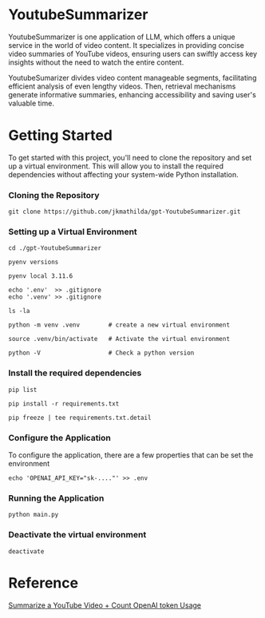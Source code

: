 # YoutubeSummarizer

YoutubeSummarizer is one application of LLM, which offers a unique service in the world of video content. It specializes in providing concise video summaries of YouTube videos, ensuring users can swiftly access key insights without the need to watch the entire content. 

YoutubeSumarizer divides video content manageable segments, facilitating efficient analysis of even lengthy videos. Then, retrieval mechanisms generate informative summaries, enhancing accessibility and saving user's valuable time. 

# Getting Started

To get started with this project, you'll need to clone the repository and set up a virtual environment. This will allow you to install the required dependencies without affecting your system-wide Python installation.

### Cloning the Repository

    git clone https://github.com/jkmathilda/gpt-YoutubeSummarizer.git

### Setting up a Virtual Environment

    cd ./gpt-YoutubeSummarizer

    pyenv versions

    pyenv local 3.11.6

    echo '.env'  >> .gitignore
    echo '.venv' >> .gitignore

    ls -la

    python -m venv .venv        # create a new virtual environment

    source .venv/bin/activate   # Activate the virtual environment

    python -V                   # Check a python version

### Install the required dependencies

    pip list

    pip install -r requirements.txt

    pip freeze | tee requirements.txt.detail

### Configure the Application

To configure the application, there are a few properties that can be set the environment

    echo 'OPENAI_API_KEY="sk-...."' >> .env

### Running the Application

    python main.py

### Deactivate the virtual environment

    deactivate

# Reference

[Summarize a YouTube Video + Count OpenAI token Usage](https://www.youtube.com/watch?v=rA3RtNV797I)
